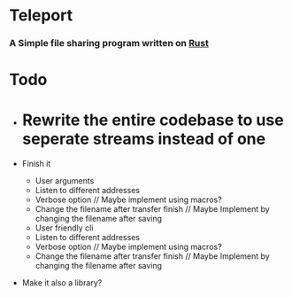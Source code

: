 # Teleport
### A Simple file sharing program written on [**Rust**](https://rust-lang.org)

# Todo
* # Rewrite the entire codebase to use seperate streams instead of one 
* Finish it
  * User arguments
  * Listen to different addresses
  * Verbose option // Maybe implement using macros?
  * Change the filename after transfer finish // Maybe Implement by changing the filename after saving
  * User friendly cli
  * Listen to different addresses
  * Verbose option // Maybe implement using macros?
  * Change the filename after transfer finish // Maybe Implement by changing the filename after saving
  
* Make it also a library?
